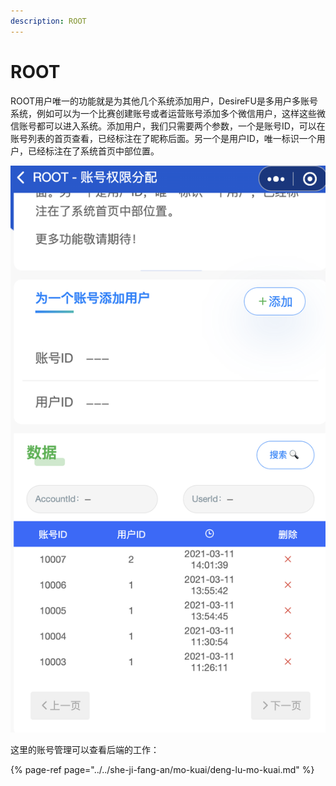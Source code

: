 ```yaml
---
description: ROOT
---
```


# ROOT

ROOT用户唯一的功能就是为其他几个系统添加用户，DesireFU是多用户多账号系统，例如可以为一个比赛创建账号或者运营账号添加多个微信用户，这样这些微信账号都可以进入系统。添加用户，我们只需要两个参数，一个是账号ID，可以在账号列表的首页查看，已经标注在了昵称后面。另一个是用户ID，唯一标识一个用户，已经标注在了系统首页中部位置。

![&#x6982;&#x89C8;](../../.gitbook/assets/image%20%2821%29.png)

这里的账号管理可以查看后端的工作：

{% page-ref page="../../she-ji-fang-an/mo-kuai/deng-lu-mo-kuai.md" %}






